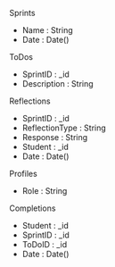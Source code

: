 Sprints
* Name    :   String
* Date    :   Date()

ToDos
* SprintID		:	_id
* Description	:	String

Reflections
* SprintID			:	_id
* ReflectionType	:	String
* Response          :   String
* Student			:	_id
* Date				:	Date()

Profiles
* Role		:	String

Completions
* Student		:	_id
* SprintID		:	_id
* ToDoID		:	_id
* Date			:	Date()
